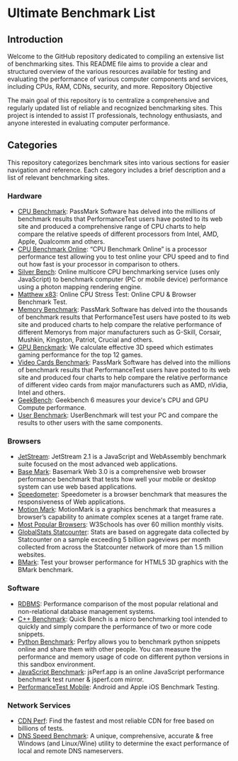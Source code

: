 # Ultimate Benchmark List

## Introduction

Welcome to the GitHub repository dedicated to compiling an extensive list of benchmarking sites. This README file aims to provide a clear and structured overview of the various resources available for testing and evaluating the performance of various computer components and services, including CPUs, RAM, CDNs, security, and more.
Repository Objective

The main goal of this repository is to centralize a comprehensive and regularly updated list of reliable and recognized benchmarking sites. This project is intended to assist IT professionals, technology enthusiasts, and anyone interested in evaluating computer performance.

## Categories

This repository categorizes benchmark sites into various sections for easier navigation and reference. Each category includes a brief description and a list of relevant benchmarking sites.

### Hardware

- [CPU Benchmark](https://www.cpubenchmark.net/): PassMark Software has delved into the millions of benchmark results that PerformanceTest users have posted to its web site and produced a comprehensive range of CPU charts to help compare the relative speeds of different processors from Intel, AMD, Apple, Qualcomm and others.
- [CPU Benchmark Online](https://cpux.net/cpu-benchmark-online): “CPU Benchmark Online” is a processor performance test allowing you to test online your CPU speed and to find out how fast is your processor in comparison to others.
- [Silver Bench](https://silver.urih.com/): Online multicore CPU benchmarking service (uses only JavaScript) to benchmark computer (PC or mobile device) performance using a photon mapping rendering engine.
- [Matthew x83](https://www.matthew-x83.com/online/cpu-benchmark.php): Online CPU Stress Test: Online CPU & Browser Benchmark Test.
- [Memory Benchmark](https://www.memorybenchmark.net/): PassMark Software has delved into the thousands of benchmark results that PerformanceTest users have posted to its web site and produced charts to help compare the relative performance of different Memorys from major manufacturers such as G-Skill, Corsair, Mushkin, Kingston, Patriot, Crucial and others.
- [GPU Benckmark](https://gpu.userbenchmark.com/): We calculate effective 3D speed which estimates gaming performance for the top 12 games.
- [Video Cards Benchmark](https://www.videocardbenchmark.net/): PassMark Software has delved into the millions of benchmark results that PerformanceTest users have posted to its web site and produced four charts to help compare the relative performance of different video cards from major manufacturers such as AMD, nVidia, Intel and others.
- [GeekBench](https://browser.geekbench.com/): Geekbench 6 measures your device's CPU and GPU Compute performance.
- [User Benchmark](https://www.userbenchmark.com/): UserBenchmark will test your PC and compare the results to other users with the same components.

### Browsers

- [JetStream](https://browserbench.org/JetStream/): JetStream 2.1 is a JavaScript and WebAssembly benchmark suite focused on the most advanced web applications.
- [Base Mark](https://web.basemark.com/): Basemark Web 3.0 is a comprehensive web browser performance benchmark that tests how well your mobile or desktop system can use web based applications.
- [Speedometer](https://browserbench.org/Speedometer2.1/): Speedometer is a browser benchmark that measures the responsiveness of Web applications.
- [Motion Mark](https://browserbench.org/MotionMark1.3/): MotionMark is a graphics benchmark that measures a browser’s capability to animate complex scenes at a target frame rate.
- [Most Popular Browsers](https://www.w3schools.com/browsers/): W3Schools has over 60 million monthly visits.
- [GlobalStats Statcounter](https://gs.statcounter.com/): Stats are based on aggregate data collected by Statcounter on a sample exceeding 5 billion pageviews per month collected from across the Statcounter network of more than 1.5 million websites.
- [BMark](https://www.wirple.com/bmark/): Test your browser performance for HTML5 3D graphics with the BMark benchmark.

### Software

- [RDBMS](https://www.diva-portal.org/smash/get/diva2:1199667/FULLTEXT02.pdf): Performance comparison of the most popular relational and non-relational database management systems.
- [C++ Benchmark](https://quick-bench.com/): Quick Bench is a micro benchmarking tool intended to quickly and simply compare the performance of two or more code snippets.
- [Python Benchmark](https://perfpy.com/#/): Perfpy allows you to benchmark python snippets online and share them with other people. You can measure the performance and memory usage of code on different python versions in this sandbox environment.
- [JavaScript Benchmark](https://jsperf.app/): jsPerf.app is an online JavaScript performance benchmark test runner & jsperf.com mirror.
- [PerformanceTest Mobile](https://www.passmark.com/products/pt_mobile/index.php): Android and Apple iOS Benchmark Testing.

### Network Services

- [CDN Perf](https://www.cdnperf.com/): Find the fastest and most reliable CDN for free based on billions of tests.
- [DNS Speed Benchmark](https://www.grc.com/dns/benchmark.htm): A unique, comprehensive, accurate & free Windows (and Linux/Wine) utility to determine the exact performance of local and remote DNS nameservers.


